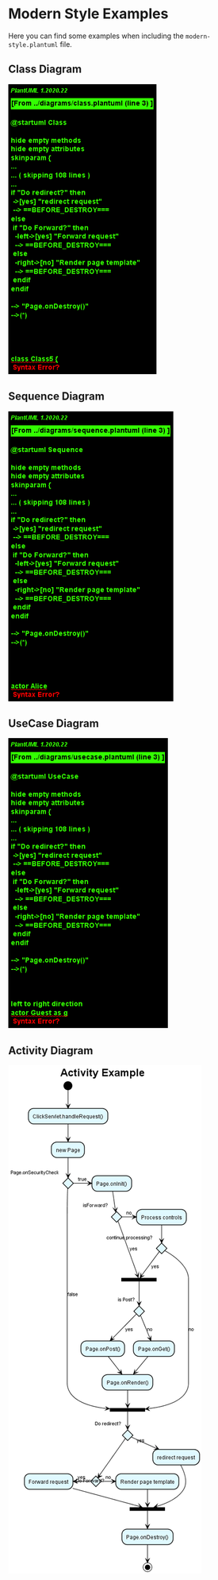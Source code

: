 # Modern Style Examples

Here you can find some examples when including the `modern-style.plantuml` file.

## Class Diagram

![Class](Class.png)

## Sequence Diagram

![Sequence](Sequence.png)

## UseCase Diagram

![UseCase](UseCase.png)

## Activity Diagram

![Activity](Activity.png)
